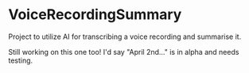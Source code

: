 # VoiceRecordingSummary
Project to utilize AI for transcribing a voice recording and summarise it. 

Still working on this one too! I'd say "April 2nd..." is in alpha and needs testing. 
